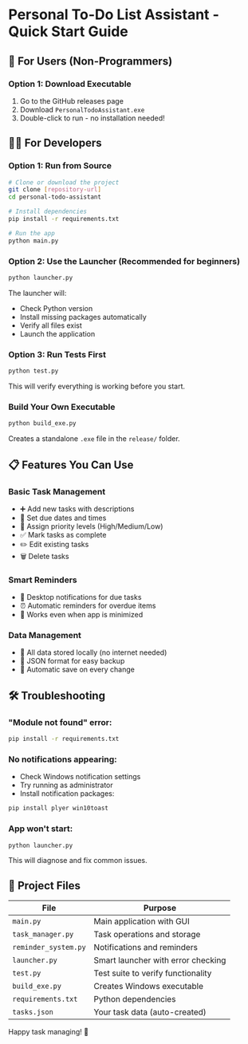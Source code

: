 # Personal To-Do List Assistant - Quick Start Guide

## 🚀 For Users (Non-Programmers)

### Option 1: Download Executable
1. Go to the GitHub releases page
2. Download `PersonalTodoAssistant.exe`
3. Double-click to run - no installation needed!

## 👩‍💻 For Developers

### Option 1: Run from Source
```bash
# Clone or download the project
git clone [repository-url]
cd personal-todo-assistant

# Install dependencies
pip install -r requirements.txt

# Run the app
python main.py
```

### Option 2: Use the Launcher (Recommended for beginners)
```bash
python launcher.py
```
The launcher will:
- Check Python version
- Install missing packages automatically
- Verify all files exist
- Launch the application

### Option 3: Run Tests First
```bash
python test.py
```
This will verify everything is working before you start.

### Build Your Own Executable
```bash
python build_exe.py
```
Creates a standalone `.exe` file in the `release/` folder.

## 📋 Features You Can Use

### Basic Task Management
- ➕ Add new tasks with descriptions
- 📅 Set due dates and times
- 🎯 Assign priority levels (High/Medium/Low)
- ✅ Mark tasks as complete
- ✏️ Edit existing tasks
- 🗑️ Delete tasks

### Smart Reminders
- 🔔 Desktop notifications for due tasks
- ⏰ Automatic reminders for overdue items
- 📱 Works even when app is minimized

### Data Management
- 💾 All data stored locally (no internet needed)
- 📄 JSON format for easy backup
- 🔄 Automatic save on every change

## 🛠️ Troubleshooting

### "Module not found" error:
```bash
pip install -r requirements.txt
```

### No notifications appearing:
- Check Windows notification settings
- Try running as administrator
- Install notification packages:
```bash
pip install plyer win10toast
```

### App won't start:
```bash
python launcher.py
```
This will diagnose and fix common issues.

## 📁 Project Files

| File | Purpose |
|------|---------|
| `main.py` | Main application with GUI |
| `task_manager.py` | Task operations and storage |
| `reminder_system.py` | Notifications and reminders |
| `launcher.py` | Smart launcher with error checking |
| `test.py` | Test suite to verify functionality |
| `build_exe.py` | Creates Windows executable |
| `requirements.txt` | Python dependencies |
| `tasks.json` | Your task data (auto-created) |

Happy task managing! 🎉
